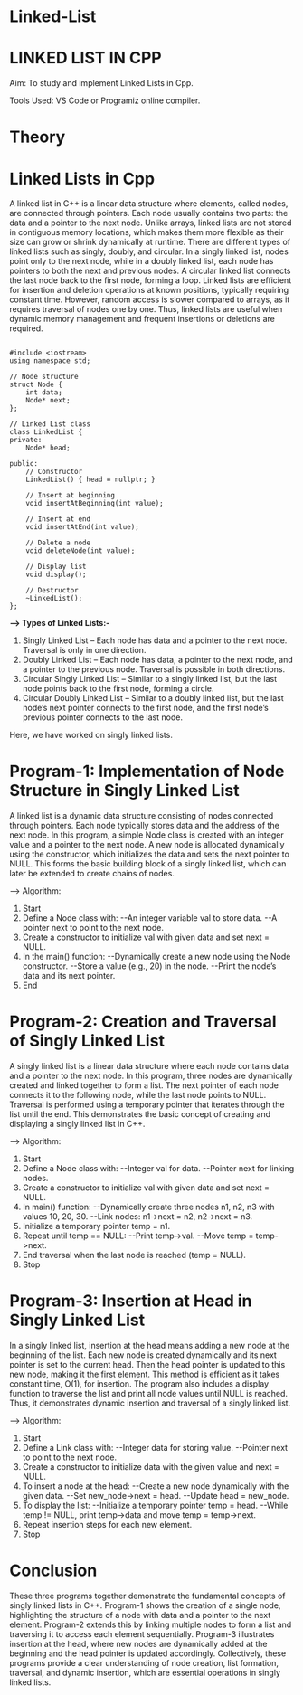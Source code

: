 # Linked-List
# LINKED LIST IN CPP

Aim: To study and implement Linked Lists in Cpp.

Tools Used: VS Code or Programiz online compiler.

# Theory

# Linked Lists in Cpp
A linked list in C++ is a linear data structure where elements, called nodes, are connected through pointers. Each node usually contains two parts: the data and a pointer to the next node. Unlike arrays, linked lists are not stored in contiguous memory locations, which makes them more flexible as their size can grow or shrink dynamically at runtime. There are different types of linked lists such as singly, doubly, and circular. In a singly linked list, nodes point only to the next node, while in a doubly linked list, each node has pointers to both the next and previous nodes. A circular linked list connects the last node back to the first node, forming a loop. Linked lists are efficient for insertion and deletion operations at known positions, typically requiring constant time. However, random access is slower compared to arrays, as it requires traversal of nodes one by one. Thus, linked lists are useful when dynamic memory management and frequent insertions or deletions are required.

```

#include <iostream>
using namespace std;

// Node structure
struct Node {
    int data;
    Node* next;
};

// Linked List class
class LinkedList {
private:
    Node* head;

public:
    // Constructor
    LinkedList() { head = nullptr; }

    // Insert at beginning
    void insertAtBeginning(int value);

    // Insert at end
    void insertAtEnd(int value);

    // Delete a node
    void deleteNode(int value);

    // Display list
    void display();

    // Destructor
    ~LinkedList();
};

```

**--> Types of Linked Lists:-**

1. Singly Linked List – Each node has data and a pointer to the next node. Traversal is only in one direction.
2. Doubly Linked List – Each node has data, a pointer to the next node, and a pointer to the previous node. Traversal is possible in both directions.
3. Circular Singly Linked List – Similar to a singly linked list, but the last node points back to the first node, forming a circle.
4. Circular Doubly Linked List – Similar to a doubly linked list, but the last node’s next pointer connects to the first node, and the first node’s previous pointer connects to the last node.

Here, we have worked on singly linked lists.

# Program-1: Implementation of Node Structure in Singly Linked List
A linked list is a dynamic data structure consisting of nodes connected through pointers. Each node typically stores data and the address of the next node. In this program, a simple Node class is created with an integer value and a pointer to the next node. A new node is allocated dynamically using the constructor, which initializes the data and sets the next pointer to NULL. This forms the basic building block of a singly linked list, which can later be extended to create chains of nodes.

--> Algorithm:

1. Start
2. Define a Node class with:
  --An integer variable val to store data.
  --A pointer next to point to the next node.
3. Create a constructor to initialize val with given data and set next = NULL.
4. In the main() function:
  --Dynamically create a new node using the Node constructor.
  --Store a value (e.g., 20) in the node.
  --Print the node’s data and its next pointer.
6. End

# Program-2: Creation and Traversal of Singly Linked List
A singly linked list is a linear data structure where each node contains data and a pointer to the next node. In this program, three nodes are dynamically created and linked together to form a list. The next pointer of each node connects it to the following node, while the last node points to NULL. Traversal is performed using a temporary pointer that iterates through the list until the end. This demonstrates the basic concept of creating and displaying a singly linked list in C++.

--> Algorithm:

1. Start
2. Define a Node class with:
  --Integer val for data.
  --Pointer next for linking nodes.
3. Create a constructor to initialize val with given data and set next = NULL.
4. In main() function:
  --Dynamically create three nodes n1, n2, n3 with values 10, 20, 30.
  --Link nodes: n1->next = n2, n2->next = n3.
5. Initialize a temporary pointer temp = n1.
6. Repeat until temp == NULL:
  --Print temp->val.
  --Move temp = temp->next.
7. End traversal when the last node is reached (temp = NULL).
8. Stop

# Program-3: Insertion at Head in Singly Linked List
In a singly linked list, insertion at the head means adding a new node at the beginning of the list. Each new node is created dynamically and its next pointer is set to the current head. Then the head pointer is updated to this new node, making it the first element. This method is efficient as it takes constant time, O(1), for insertion. The program also includes a display function to traverse the list and print all node values until NULL is reached. Thus, it demonstrates dynamic insertion and traversal of a singly linked list.

--> Algorithm:

1. Start
2. Define a Link class with:
  --Integer data for storing value.
  --Pointer next to point to the next node.
3. Create a constructor to initialize data with the given value and next = NULL.
4. To insert a node at the head:
  --Create a new node dynamically with the given data.
  --Set new_node->next = head.
  --Update head = new_node.
5. To display the list:
  --Initialize a temporary pointer temp = head.
  --While temp != NULL, print temp->data and move temp = temp->next.
6. Repeat insertion steps for each new element.
7. Stop

# Conclusion
These three programs together demonstrate the fundamental concepts of singly linked lists in C++. Program-1 shows the creation of a single node, highlighting the structure of a node with data and a pointer to the next element. Program-2 extends this by linking multiple nodes to form a list and traversing it to access each element sequentially. Program-3 illustrates insertion at the head, where new nodes are dynamically added at the beginning and the head pointer is updated accordingly. Collectively, these programs provide a clear understanding of node creation, list formation, traversal, and dynamic insertion, which are essential operations in singly linked lists.

